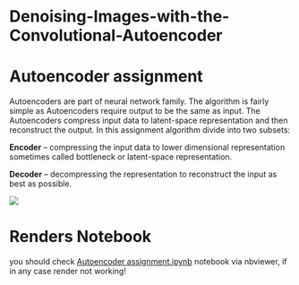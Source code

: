 # Denoising-Images-with-the-Convolutional-Autoencoder

# Autoencoder assignment

Autoencoders are part of neural network family. The algorithm is fairly simple as Autoencoders require output to be the same as input. The Autoencoders compress input data to latent-space representation and then reconstruct the output. In this assignment algorithm divide into two subsets:

**Encoder** – compressing the input data to lower dimensional representation sometimes called bottleneck or latent-space representation.

**Decoder** – decompressing the representation to reconstruct the input as best as possible.

![](https://firebasestorage.googleapis.com/v0/b/python-assignments-hardikkumar.appspot.com/o/encoder-decoder-768x336.png?alt=media&token=3afceaa1-d6f6-49e8-8b3f-7de4a62c6398)

# Renders Notebook
you should check [Autoencoder assignment.ipynb](https://nbviewer.jupyter.org/github/Hrd2D/Denoising-Images-with-the-Convolutional-Autoencoder/blob/master/Autoencoder%20assignment.ipynb) notebook via nbviewer, if in any case render not working!
